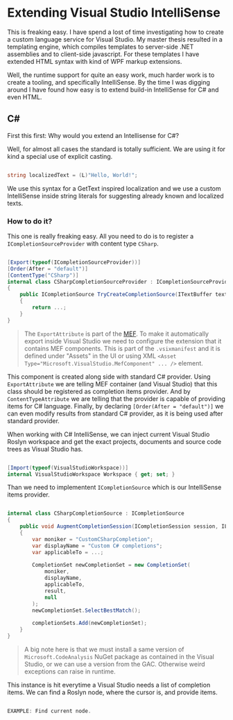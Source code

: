 # Extending Visual Studio IntelliSense

This is freaking easy. I have spend a lost of time investigating how to create a custom language service for Visual Studio. My master thesis resulted in a templating engine, which compiles templates to server-side .NET assemblies and to client-side javascript. For these templates I have extended HTML syntax with kind of WPF markup extensions. 

Well, the runtime support for quite an easy work, much harder work is to create a tooling, and specifically IntelliSense. By the time I was digging around I have found how easy is to extend build-in IntelliSense for C# and even HTML.

## C&#35;

First this first: Why would you extend an Intellisense for C#?

Well, for almost all cases the standard is totally sufficient. We are using it for kind a special use of explicit casting.

```C#

string localizedText = (L)"Hello, World!";

```

We use this syntax for a GetText inspired localization and we use a custom IntelliSense inside string literals for suggesting already known and localized texts.

### How to do it?

This one is really freaking easy. All you need to do is to register a `ICompletionSourceProvider` with content type `CSharp`.

```C#

[Export(typeof(ICompletionSourceProvider))]
[Order(After = "default")]
[ContentType("CSharp")]
internal class CSharpCompletionSourceProvider : ICompletionSourceProvider
{
    public ICompletionSource TryCreateCompletionSource(ITextBuffer textBuffer)
    {
        return ...;
    }
}

```

> The `ExportAttribute` is part of the [MEF](https://msdn.microsoft.com/en-us/library/dd460648(v=vs.110).aspx). To make it automatically export inside Visual Studio we need to configure the extension that it contains MEF components. This is part of the `.vsixmanifest` and it is defined under "Assets" in the UI or using XML `<Asset Type="Microsoft.VisualStudio.MefComponent" ... />` element.

This component is created along side with standard C# provider. 
Using `ExportAttribute` we are telling MEF container (and Visual Studio) that this class should be registered as completion items provider. And by `ContentTypeAttribute` we are telling that the provider is capable of providing items for C# language.
Finally, by declaring `[Order(After = "default")]` we can even modify results from standard C# provider, as it is being used after standard provider.

When working with C# IntelliSense, we can inject current Visual Studio Roslyn workspace and get the exact projects, documents and source code trees as Visual Studio has.

```C#

[Import(typeof(VisualStudioWorkspace))]
internal VisualStudioWorkspace Workspace { get; set; }

```

Than we need to implementent `ICompletionSource` which is our IntelliSense items provider. 

```C#

internal class CSharpCompletionSource : ICompletionSource
{
    public void AugmentCompletionSession(ICompletionSession session, IList<CompletionSet> completionSets)
    {
        var moniker = "CustomCSharpCompletion";
        var displayName = "Custom C# completions";
        var applicableTo = ...;
    
        CompletionSet newCompletionSet = new CompletionSet(
            moniker,
            displayName,
            applicableTo,
            result,
            null
        );
        newCompletionSet.SelectBestMatch();
        
        completionSets.Add(newCompletionSet);
    }
}

```

> A big note here is that we must install a same version of `Microsoft.CodeAnalysis` NuGet package as contained in the Visual Studio, or we can use a version from the GAC. Otherwise weird exceptions can raise in runtime.

This instance is hit everytime a Visual Studio needs a list of completion items. We can find a Roslyn node, where the cursor is, and provide items.

```C#

EXAMPLE: Find current node.

```

